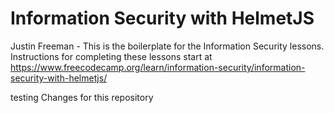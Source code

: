 # Information Security with HelmetJS

Justin Freeman - This is the boilerplate for the Information Security lessons. Instructions for completing these lessons start at https://www.freecodecamp.org/learn/information-security/information-security-with-helmetjs/

testing Changes for this repository